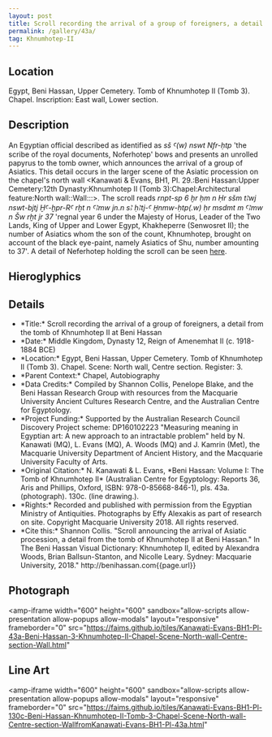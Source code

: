 ```yaml
---
layout: post
title: Scroll recording the arrival of a group of foreigners, a detail from the tomb of Khnumhotep II at Beni Hassan
permalink: /gallery/43a/
tag: Khnumhotep-II
---
```


## Location

Egypt, Beni Hassan, Upper Cemetery. Tomb of Khnumhotep II (Tomb 3). Chapel. Inscription: East wall, Lower section.

## Description

An Egyptian official described as identified as *sš Ꜥ(w) nswt Nfr-ḥtp* 'the scribe of the royal documents, Noferhotep' bows and presents an unrolled papyrus to the tomb owner, which announces the arrival of a group of Asiatics. This detail occurs in the larger scene of the Asiatic procession on the chapel's north wall <Kanawati & Evans, BH1, Pl. 29.:Beni Hassan:Upper Cemetery:12th Dynasty:Khnumhotep II (Tomb 3):Chapel:Architectural feature:North wall::Wall:::>. The scroll reads *rnpt-sp 6 ḫr ḥm n Ḥr sšm tꜢwj nswt-bjtj ḪꜤ-ḫpr-RꜤ rḫt n ꜤꜢmw jn.n sꜢ ḥꜢtj-Ꜥ H̱nmw-ḥtp(.w) ḥr msdmt m ꜤꜢmw n Šw rḫt jr 37* 'regnal year 6 under the Majesty of Horus, Leader of the Two Lands, King of Upper and Lower Egypt, Khakheperre (Senwosret II); the number of Asiatics whom the son of the count, Khnumhotep, brought on account of the black eye-paint, namely Asiatics of Shu, number amounting to 37'. A detail of Neferhotep holding the scroll can be seen [here](/gallery/42a).


<amp-accordion>
<section>
<h2>Hieroglyphics</h2>

<amp-img src="/assets/images/MQ.KEBH1.43a.svg"
  width="406"
  height="194"
  layout="responsive"
  class="mb3 mt3"
  alt="AMP"></amp-img>
</section>

<section>
<h2>Details</h2>
<div>
<ul>

<li>*Title:* Scroll recording the arrival of a group of foreigners, a detail from the tomb of Khnumhotep II at Beni Hassan</li>
<li>*Date:* Middle Kingdom, Dynasty 12, Reign of Amenemhat II (c. 1918-1884 BCE)</li>
<li>*Location:* Egypt, Beni Hassan, Upper Cemetery. Tomb of Khnumhotep II (Tomb 3). Chapel. Scene: North wall, Centre section. Register: 3.</li>
<li>*Parent Context:* Chapel, Autobiography</li>
<li>*Data Credits:* Compiled by Shannon Collis, Penelope Blake, and the Beni Hassan Research Group with resources from the Macquarie University Ancient Cultures Research Centre, and the Australian Centre for Egyptology.</li>
<li>*Project Funding:* Supported by the Australian Research Council Discovery Project scheme: DP160102223 "Measuring meaning in Egyptian art: A new approach to an intractable problem" held by N. Kanawati (MQ), L. Evans (MQ), A. Woods (MQ) and J. Kamrin (Met), the Macquarie University Department of Ancient History, and the Macquarie University Faculty of Arts.</li>
<li>*Original Citation:* N. Kanawati & L. Evans, *Beni Hassan: Volume I: The Tomb of Khnumhotep II* (Australian Centre for Egyptology: Reports 36, Aris and Phillips, Oxford, ISBN: 978-0-85668-846-1), pls. 43a. (photograph). 130c. (line drawing.).</li>
<li>*Rights:* Recorded and published with permission from the Egyptian Ministry of Antiquities. Photographs by Effy Alexakis as part of research on site. Copyright Macquarie University 2018. All rights reserved.</li>
<li>*Cite this:* Shannon Collis. "Scroll announcing the arrival of Asiatic procession, a detail from the tomb of Khnumhotep II at Beni Hassan." In The Beni Hassan Visual Dictionary: Khnumhotep II, edited by Alexandra Woods, Brian Ballsun-Stanton, and Nicolle Leary. Sydney: Macquarie University, 2018." http://benihassan.com{{page.url}}</li>
</ul>
</div>
</section>
</amp-accordion>

## Photograph

<amp-iframe width="600" height="600"
sandbox="allow-scripts allow-presentation allow-popups allow-modals"
layout="responsive"
frameborder="0"
src="https://faims.github.io/tiles/Kanawati-Evans-BH1-Pl-43a-Beni-Hassan-3-Khnumhotep-II-Chapel-Scene-North-wall-Centre-section-Wall.html"
>
</amp-iframe>

## Line Art

<amp-iframe width="600" height="600"
sandbox="allow-scripts allow-presentation allow-popups allow-modals"
layout="responsive"
frameborder="0"
src="https://faims.github.io/tiles/Kanawati-Evans-BH1-Pl-130c-Beni-Hassan-Khnumhotep-II-Tomb-3-Chapel-Scene-North-wall-Centre-section-WallfromKanawati-Evans-BH1-Pl-43a.html"
>
</amp-iframe>


<!-- src="https://tiles.benihassan.com/Kanawati-Evans-BH1-Pl-02a-Beni-Hassan-Khnumhotep-II-Tomb-3-Portico-Architectural-feature-East-wall-Middle-section-Doorway.html" -->